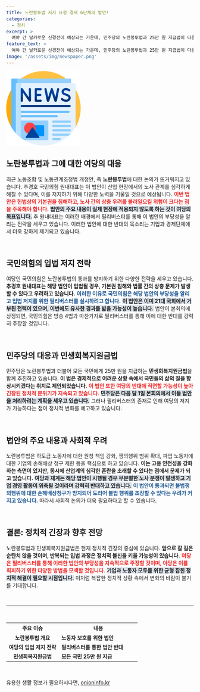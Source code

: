 ```yaml
---
title: 노란봉투법 저지 요청 경제 6단체의 발언!
categories:
  - 정치
excerpt: >
  여야 간 날카로운 신경전이 예상되는 가운데, 민주당의 노란봉투법과 25만 원 지급법이 다음 달 본회의에서 논의될 예정이다. 국민의힘은 입법 저지를 위해 필리버스터를 계획하고, 윤 대통령의 거부권 행사도 요청할 방침이다. 이번 법안 처리 논란이 어떻게 전개될지 귀추가 주목된다!
feature_text: >
  여야 간 날카로운 신경전이 예상되는 가운데, 민주당의 노란봉투법과 25만 원 지급법이 다음 달 본회의에서 논의될 예정이다. 국민의힘은 입법 저지를 위해 필리버스터를 계획하고, 윤 대통령의 거부권 행사도 요청할 방침이다. 이번 법안 처리 논란이 어떻게 전개될지 귀추가 주목된다!
image: '/assets/img/newspaper.png'
---
```


<p><img src="/assets/img/newspaper.png" alt="kimp 속보" /></p>

<h2 data-ke-size="size26">노란봉투법과 그에 대한 여당의 대응</h2>

<p data-ke-size="size16">최근 노동조합 및 노동관계조정법 개정안, 즉 <b>노란봉투법</b>에 대한 논의가 뜨거워지고 있습니다. 추경호 국민의힘 원내대표는 이 법안이 산업 현장에서의 노사 관계를 심각하게 해칠 수 있다며, 이를 저지하기 위해 다양한 노력을 기울일 것으로 예상됩니다. <b><span style="color: #ee2323;">이번 법안은 헌법상의 기본권을 침해하고, 노사 간의 상충 우려를 불러일으킬 위험이 크다는 점을 주목해야 합니다.</span></b> <b><span style="background-color: #21538527;">법안의 주요 내용이 실제 현장에 적용되지 않도록 하는 것이 여당의 목표입니다.</span></b> 추 원내대표는 이러한 배경에서 필리버스터를 통해 이 법안의 부당성을 알리는 전략을 세우고 있습니다. 이러한 법안에 대한 반대의 목소리는 기업과 경제단체에서 더욱 강하게 제기되고 있습니다.</p>

<p data-ke-size="size16">&nbsp;</p>

<h2 data-ke-size="size26">국민의힘의 입법 저지 전략</h2>

<p data-ke-size="size16">여당인 국민의힘은 노란봉투법의 통과를 방지하기 위한 다양한 전략을 세우고 있습니다. <b>추경호 원내대표는 해당 법안이 입법될 경우, 기본권 침해와 법률 간의 상충 문제가 발생할 수 있다고 우려하고 있습니다.</b> <b><span style="color: #1a5490;">이러한 이유로 국민의힘은 해당 법안의 부당성을 알리고 입법 저지를 위한 필리버스터를 실시하려고 합니다.</span></b> <b><span style="background-color: #21538527;">이 법안은 이미 21대 국회에서 거부된 전력이 있으며, 이번에도 유사한 경과를 밟을 가능성이 높습니다.</span></b> 법안이 본회의에 상정되면, 국민의힘은 방송 4법과 마찬가지로 필리버스터를 통해 이에 대한 반대를 강력히 주장할 것입니다.</p>

<p data-ke-size="size16">&nbsp;</p>

<h2 data-ke-size="size26">민주당의 대응과 민생회복지원금법</h2>

<p data-ke-size="size16">민주당은 노란봉투법과 더불어 모든 국민에게 25만 원을 지급하는 <b>민생회복지원금법</b>을 함께 추진하고 있습니다. <b>이 법은 경제적으로 어려운 상황 속에서 국민들의 삶의 질을 향상시키겠다는 취지로 제안되었습니다.</b> <b><span style="color: #ee2323;">이 법안 또한 여당의 반대에 직면할 가능성이 높아 긴장된 정치적 분위기가 지속되고 있습니다.</span></b> <b><span style="background-color: #21538527;">민주당은 다음 달 1일 본회의에서 이들 법안을 처리하려는 계획을 세우고 있습니다.</span></b> 그러나 필리버스터의 존재로 인해 여당의 저지가 가능하다는 점이 정치적 변화를 예고하고 있습니다.</p>

<p data-ke-size="size16">&nbsp;</p>

<h2 data-ke-size="size26">법안의 주요 내용과 사회적 우려</h2>

<p data-ke-size="size16">노란봉투법은 하도급 노동자에 대한 원청 책임 강화, 쟁의행위 범위 확대, 파업 노동자에 대한 기업의 손해배상 청구 제한 등을 핵심으로 하고 있습니다. <b>이는 고용 안전성을 강화하는 측면이 있지만, 동시에 산업계의 심각한 혼란을 초래할 수 있다는 점에서 문제가 되고 있습니다.</b> <b><span style="background-color: #21538527;">여당과 재계는 해당 법안이 시행될 경우 무분별한 노사 분쟁이 발생하고 기업 경영 활동이 위축될 것이라며 강력히 반대하고 있습니다.</span></b> <b><span style="color: #1a5490;">이 법안이 통과되면 불법쟁의행위에 대한 손해배상청구가 방지되어 도리어 불법 행위를 조장할 수 있다는 우려가 커지고 있습니다.</span></b> 따라서 사회적 논의가 더욱 필요하다고 할 수 있습니다.</p>

<p data-ke-size="size16">&nbsp;</p>

<h2 data-ke-size="size26">결론: 정치적 긴장과 향후 전망</h2>

<p data-ke-size="size16">노란봉투법과 민생회복지원금법은 현재 정치적 긴장의 중심에 있습니다. <b>앞으로 갈 길은 순탄치 않을 것이며, 반복되는 입법 과정은 정치적 불신을 키울 가능성이 있습니다.</b> <b><span style="color: #ee2323;">여당은 필리버스터를 통해 이러한 법안의 부당성을 지속적으로 주장할 것이며, 야당은 이를 회피하기 위한 다양한 방법을 모색할 것입니다.</span></b> <b><span style="background-color: #21538527;">기업과 노동자 모두를 위한 균형 잡힌 정치적 해결이 필요할 시점입니다.</span></b> 이처럼 복잡한 정치적 상황 속에서 변화의 바람이 불기를 기대합니다.</p> 

<p data-ke-size="size16">&nbsp;</p>

<hr />

<p data-ke-size="size16">&nbsp;</p>

<table style="width:100%; border-collapse: collapse;">
  <tr>
    <th style="width: 40%;"><b>주요 이슈</b></th>
    <th style="width: 60%;"><b>내용</b></th>
  </tr>
  <tr>
    <td style="text-align: center; height: 17px;"><b>노란봉투법 개요</b></td>
    <td><b>노동자 보호를 위한 법안</b></td>
  </tr>
  <tr>
    <td style="text-align: center; height: 17px;"><b>여당의 입법 저지 전략</b></td>
    <td><b>필리버스터를 통한 법안 반대</b></td>
  </tr>
  <tr>
    <td style="text-align: center; height: 17px;"><b>민생회복지원금법</b></td>
    <td><b>모든 국민 25만 원 지급</b></td>
  </tr>
</table>

<p data-ke-size="size16">&nbsp;</p>
유용한 생활 정보가 필요하시다면, <a href="https://onioninfo.kr" rel="dofollow">onioninfo.kr</a>


